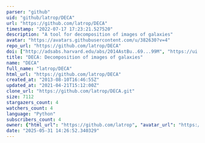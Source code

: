 ```yaml
---
parser: "github"
uid: "github/latrop/DECA"
url: "https://github.com/latrop/DECA"
timestamp: "2022-07-17 17:23:21.527520"
description: "A tool for decomposition of images of galaxies"
avatar: "https://avatars.githubusercontent.com/u/382630?v=4"
repo_url: "https://github.com/latrop/DECA"
doi: ["http://adsabs.harvard.edu/abs/2014AstBu..69...99M", "https://ui.adsabs.harvard.edu/abs/2015ascl.soft01005M/abstract"]
title: "DECA: Decomposition of images of galaxies"
name: "DECA"
full_name: "latrop/DECA"
html_url: "https://github.com/latrop/DECA"
created_at: "2013-08-10T16:46:55Z"
updated_at: "2021-04-21T15:12:00Z"
clone_url: "https://github.com/latrop/DECA.git"
size: 7112
stargazers_count: 4
watchers_count: 4
language: "Python"
subscribers_count: 4
owner: {"html_url": "https://github.com/latrop", "avatar_url": "https://avatars.githubusercontent.com/u/382630?v=4", "login": "latrop", "type": "User"}
date: "2025-05-31 14:26:52.340329"
---
```

